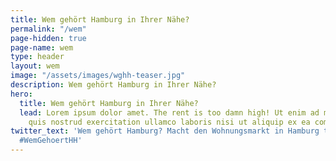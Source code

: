 ```yaml
---
title: Wem gehört Hamburg in Ihrer Nähe?
permalink: "/wem"
page-hidden: true
page-name: wem
type: header
layout: wem
image: "/assets/images/wghh-teaser.jpg"
description: Wem gehört Hamburg in Ihrer Nähe?
hero:
  title: Wem gehört Hamburg in Ihrer Nähe?
  lead: Lorem ipsum dolor amet. The rent is too damn high! Ut enim ad minim veniam,
    quis nostrud exercitation ullamco laboris nisi ut aliquip ex ea commodo consequat.
twitter_text: 'Wem gehört Hamburg? Macht den Wohnungsmarkt in Hamburg transparenter.
  #WemGehoertHH'
---
```


